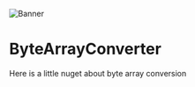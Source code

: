 ![Banner](Images/Banner.png)

# ByteArrayConverter

Here is a little nuget about byte array conversion
